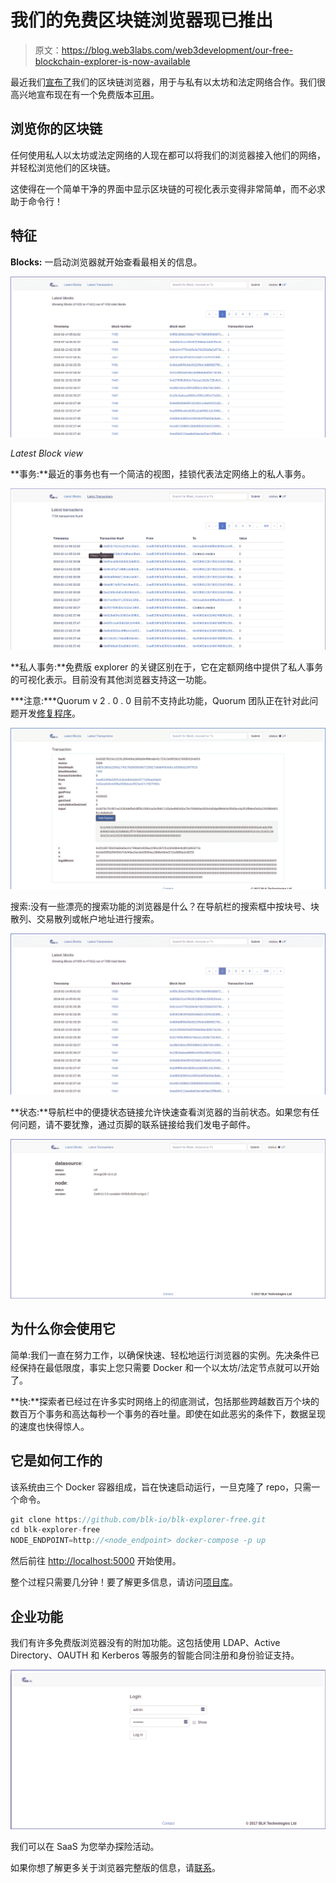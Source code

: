 # 我们的免费区块链浏览器现已推出

> 原文：<https://blog.web3labs.com/web3development/our-free-blockchain-explorer-is-now-available>

最近我们[宣布了](https://medium.com/blk-io/announcing-our-blockchain-explorer-ad9ef47cc3e0)我们的区块链浏览器，用于与私有以太坊和法定网络合作。我们很高兴地宣布现在有一个免费版本[可用](https://github.com/blk-io/blk-explorer-free)。

## **浏览你的区块链**

任何使用私人以太坊或法定网络的人现在都可以将我们的浏览器接入他们的网络，并轻松浏览他们的区块链。

这使得在一个简单干净的界面中显示区块链的可视化表示变得非常简单，而不必求助于命令行！

## 特征

**Blocks:** 一启动浏览器就开始查看最相关的信息。

![Block view in blockchain explorer](img/bbff77f94300fe6ab28c3b70f4a507a6.png)

*Latest Block view*

**事务:**最近的事务也有一个简洁的视图，挂锁代表法定网络上的私人事务。

![Transaction view in blockchain explorer](img/4ddbd4722614573c5980ec362439590c.png)

**私人事务:**免费版 explorer 的关键区别在于，它在定额网络中提供了私人事务的可视化表示。目前没有其他浏览器支持这一功能。

***注意:***Quorum v 2 . 0 . 0 目前不支持此功能，Quorum 团队正在针对此问题开发[修复程序](https://github.com/jpmorganchase/quorum/issues/221)。

![Private transactions in a Quorum network](img/44b97d96a68bba22ecc28899d62a2336.png)

搜索:没有一些漂亮的搜索功能的浏览器是什么？在导航栏的搜索框中按块号、块散列、交易散列或帐户地址进行搜索。

![Search function in blockchain explorer](img/bcfec94c2cd073848f72812b17cb7a29.png)

**状态:**导航栏中的便捷状态链接允许快速查看浏览器的当前状态。如果您有任何问题，请不要犹豫，通过页脚的联系链接给我们发电子邮件。

![View of status in blockchain explorer ](img/28d4d1c6a95047833dcf713cb8c40398.png)

## 为什么你会使用它

简单:我们一直在努力工作，以确保快速、轻松地运行浏览器的实例。先决条件已经保持在最低限度，事实上您只需要 Docker 和一个以太坊/法定节点就可以开始了。

**快:**探索者已经过在许多实时网络上的彻底测试，包括那些跨越数百万个块的数百万个事务和高达每秒一个事务的吞吐量。即使在如此恶劣的条件下，数据呈现的速度也快得惊人。

## 它是如何工作的

该系统由三个 Docker 容器组成，旨在快速启动运行，一旦克隆了 repo，只需一个命令。

```java
git clone https://github.com/blk-io/blk-explorer-free.git
cd blk-explorer-free
NODE_ENDPOINT=http://<node_endpoint> docker-compose -p up 

```

然后前往 [http://localhost:5000](http://localhost:5000/) 开始使用。

整个过程只需要几分钟！要了解更多信息，请访问[项目库](https://github.com/blk-io/blk-explorer-free)。

## 企业功能

我们有许多免费版浏览器没有的附加功能。这包括使用 LDAP、Active Directory、OAUTH 和 Kerberos 等服务的智能合同注册和身份验证支持。

![Saas offering blockchain explorer](img/1077af3388fd02b34e9e25f6a5ea061a.png)

我们可以在 SaaS 为您举办探险活动。

如果你想了解更多关于浏览器完整版的信息，请[联系](mailto:hi@web3labs.com)。
